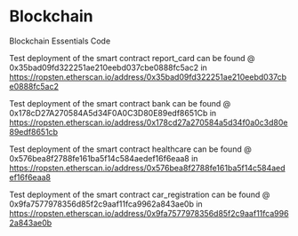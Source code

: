 # Blockchain

Blockchain Essentials Code

Test deployment of the smart contract report_card can be found @ 0x35bad09fd322251ae210eebd037cbe0888fc5ac2 in https://ropsten.etherscan.io/address/0x35bad09fd322251ae210eebd037cbe0888fc5ac2

Test deployment of the smart contract bank can be found @ 0x178cD27A270584A5d34F0A0C3D80E89edf8651Cb in https://ropsten.etherscan.io/address/0x178cd27a270584a5d34f0a0c3d80e89edf8651cb

Test deployment of the smart contract healthcare can be found @ 0x576bea8f2788fe161ba5f14c584aedef16f6eaa8 in https://ropsten.etherscan.io/address/0x576bea8f2788fe161ba5f14c584aedef16f6eaa8

Test deployment of the smart contract car_registration can be found @ 0x9fa7577978356d85f2c9aaf11fca9962a843ae0b in https://ropsten.etherscan.io/address/0x9fa7577978356d85f2c9aaf11fca9962a843ae0b
